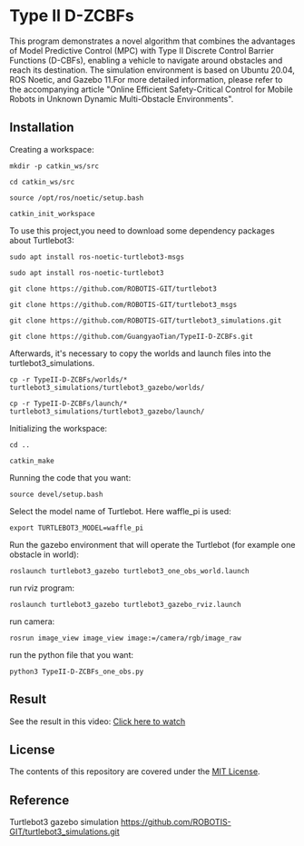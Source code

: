 # Type II D-ZCBFs
This program demonstrates a novel algorithm that combines the advantages of Model Predictive Control (MPC) with Type II Discrete Control Barrier Functions (D-CBFs), enabling a vehicle to navigate around obstacles and reach its destination. The simulation environment is based on Ubuntu 20.04, ROS Noetic, and Gazebo 11.For more detailed information, please refer to the accompanying article "Online Efficient Safety-Critical Control for Mobile Robots in Unknown
Dynamic Multi-Obstacle Environments".

## Installation
Creating a workspace:
```
mkdir -p catkin_ws/src
```
```
cd catkin_ws/src
```
```
source /opt/ros/noetic/setup.bash
```
```
catkin_init_workspace
```
To use this project,you need to download some dependency packages about Turtlebot3:
```
sudo apt install ros-noetic-turtlebot3-msgs
```
```
sudo apt install ros-noetic-turtlebot3
```
```
git clone https://github.com/ROBOTIS-GIT/turtlebot3
```
```
git clone https://github.com/ROBOTIS-GIT/turtlebot3_msgs
```
```
git clone https://github.com/ROBOTIS-GIT/turtlebot3_simulations.git
```
```
git clone https://github.com/GuangyaoTian/TypeII-D-ZCBFs.git
```
Afterwards, it's necessary to copy the worlds and launch files into the turtlebot3_simulations.
```
cp -r TypeII-D-ZCBFs/worlds/* turtlebot3_simulations/turtlebot3_gazebo/worlds/
```
```
cp -r TypeII-D-ZCBFs/launch/* turtlebot3_simulations/turtlebot3_gazebo/launch/
```
Initializing the workspace:
```
cd ..
```
```
catkin_make
```
Running the code that you want:
```
source devel/setup.bash
```
Select the model name of Turtlebot. Here waffle_pi is used:
```
export TURTLEBOT3_MODEL=waffle_pi
```
Run the gazebo environment that will operate the Turtlebot (for example one obstacle in world):
```
roslaunch turtlebot3_gazebo turtlebot3_one_obs_world.launch
```
run rviz program:
```
roslaunch turtlebot3_gazebo turtlebot3_gazebo_rviz.launch
```
run camera:
```
rosrun image_view image_view image:=/camera/rgb/image_raw
```
run the python file that you want:
```
python3 TypeII-D-ZCBFs_one_obs.py
```
## Result
See the result in this video:
[Click here to watch](https://www.youtube.com/watch?v=nTVGFTuI7bE)
## License
The contents of this repository are covered under the [MIT License](LICENSE).
## Reference
Turtlebot3 gazebo simulation
https://github.com/ROBOTIS-GIT/turtlebot3_simulations.git
